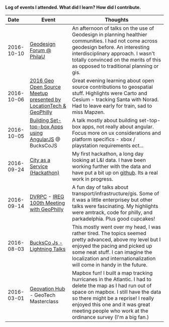 **Log of events I attended. What did I learn? How did I contribute.**

Date       | Event    | Thoughts
:---       | ---      | ---
2016-10-10 | [Geodesign Forum @ PhilaU](http://www.philau.edu/geodesignforum/) | An afternoon of talks on the use of Geodesign in planning healthier communities. I had not come across geodesign before. An interesting interdisciplinary approach. I wasn't totally convinced on the merits of this as opposed to traditional planning or gis.
2016-10-06 | [2016 Geo Open Source Meetup presented by LocationTech & GeoPhilly](https://www.meetup.com/GeoPhilly/events/233258131/) | Great evening learning about open source contributions to geospatial stuff. Highlights were Carto and Cesium - tracking Santa with Norad. Had to leave early for train, sad to miss Mapzen.
2016-10-05 | [Building Set-top-box Apps using AngularJS](https://www.meetup.com/Bucks-Co-Js/events/233911859/) @ BucksCoJS | A talk mostly about building set-top-box apps, not really about angular. Focus more on ux considerations and platform specifics - xbox / playstation requirements ect...
2016-09-24 | [City as a Service (Hackathon)](https://codeforphilly.org/blog/city_as_a_service_hackathon_2016) | My first hackathon, a long day looking at L&I data. I have been working further with the data and have put a bit up on [github](https://github.com/wknowles/phila-lni-data). Its a real work in progress.
2016-09-14 | [DVRPC](http://www.dvrpc.org/) - [IREG 100th Meeting with GeoPhilly](http://www.meetup.com/GeoPhilly/events/233261635/) | A fun day of talks about transport/infrastructure/gis. Some of it was a little enterprisey but other talks were fascinating. My highlights were amtrack, code for philly, and parkadelphia. Plus good cupcakes!
2016-08-03 | [BucksCo Js - Lightning Talks](http://www.meetup.com/Bucks-Co-Js/events/231227258/) | This mostly went over my head, I was rather tired. The topics seemed pretty advanced, above my level but I enjoyed the pacing and picked up some neat stuff. I can imagine the localization and internationalization will come in handy in the future.
2016-03-01 | [Geovation Hub](https://geovation.uk/) - GeoTech Masterclass | Mapbox fun! I built a map tracking hurricanes in the Atlantic. I had to delete the map as I had run out of space on mapbox. I still have the data so there might be a reprise! I really enjoyed this one and it was great meeting people who work at the ordinance survey (I'm a big fan.)
